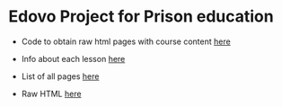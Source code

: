 # Edovo Project for Prison education

- Code to obtain raw html pages with course content [here](https://github.com/CodeYourDreams/prisoneducation/blob/main/Scraping_Edovo_Get_pages.ipynb)

- Info about each lesson [here](https://github.com/CodeYourDreams/prisoneducation/blob/main/csv_files/df_lessons_info_list.csv)

- List of all pages [here](https://github.com/CodeYourDreams/prisoneducation/blob/main/csv_files/df_all_pages.csv)

- Raw HTML [here](https://github.com/CodeYourDreams/prisoneducation/tree/main/raw_html)